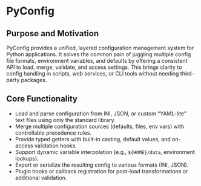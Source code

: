 # PyConfig

## Purpose and Motivation
PyConfig provides a unified, layered configuration management system for Python applications. It solves the common pain of juggling multiple config file formats, environment variables, and defaults by offering a consistent API to load, merge, validate, and access settings. This brings clarity to config handling in scripts, web services, or CLI tools without needing third-party packages.

## Core Functionality
- Load and parse configuration from INI, JSON, or custom “YAML-lite” text files using only the standard library.
- Merge multiple configuration sources (defaults, files, env vars) with controllable precedence rules.
- Provide typed getters with built-in casting, default values, and on-access validation hooks.
- Support dynamic variable interpolation (e.g., `${HOME}/data`, environment lookups).
- Export or serialize the resulting config to various formats (INI, JSON).
- Plugin hooks or callback registration for post-load transformations or additional validation.

